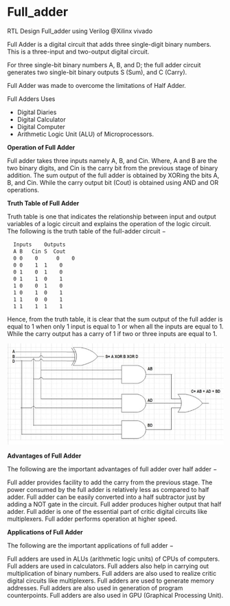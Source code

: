 # Full_adder
RTL Design Full_adder using Verilog @Xilinx vivado

Full Adder is a digital circuit that adds three single-digit binary numbers. This is a three-input and two-output digital circuit. 

For three single-bit binary numbers A, B, and D; the full adder circuit generates two single-bit binary outputs S (Sum), and C (Carry).

Full Adder was made to overcome the limitations of Half Adder.

Full Adders Uses

- Digital Diaries
- Digital Calculator 
- Digital Computer
- Arithmetic Logic Unit (ALU) of Microprocessors.

**Operation of Full Adder**

Full adder takes three inputs namely A, B, and Cin. Where, A and B are the two binary digits, and Cin is the carry bit from the previous stage of binary addition. The sum output of the full adder is obtained by XORing the bits A, B, and Cin. While the carry output bit (Cout) is obtained using AND and OR operations.

**Truth Table of Full Adder**

Truth table is one that indicates the relationship between input and output variables of a logic circuit and explains the operation of the logic circuit. The following is the truth table of the full-adder circuit −

      Inputs	Outputs
      A	B   Cin	S  Cout 
      0	0    0      0    0
      0	0    1	1    0
      0	1    0	1    0
      0	1    1	0    1
      1	0    0	1    0
      1	0    1	0    1
      1	1    0	0    1
      1	1    1	1    1
Hence, from the truth table, it is clear that the sum output of the full adder is equal to 1 when only 1 input is equal to 1 or when all the inputs are equal to 1. While the carry output has a carry of 1 if two or three inputs are equal to 1.

![Full_adder](https://github.com/bhupathi390/Full_adder/blob/4bd9c1b36d190c9742a4aad7d78e68f9debc37a9/Full-Adder.jpg)



**Advantages of Full Adder**

The following are the important advantages of full adder over half adder −

Full adder provides facility to add the carry from the previous stage.
The power consumed by the full adder is relatively less as compared to half adder.
Full adder can be easily converted into a half subtractor just by adding a NOT gate in the circuit.
Full adder produces higher output that half adder.
Full adder is one of the essential part of critic digital circuits like multiplexers.
Full adder performs operation at higher speed.


**Applications of Full Adder**

The following are the important applications of full adder −

Full adders are used in ALUs (arithmetic logic units) of CPUs of computers.
Full adders are used in calculators.
Full adders also help in carrying out multiplication of binary numbers.
Full adders are also used to realize critic digital circuits like multiplexers.
Full adders are used to generate memory addresses.
Full adders are also used in generation of program counterpoints.
Full adders are also used in GPU (Graphical Processing Unit).
